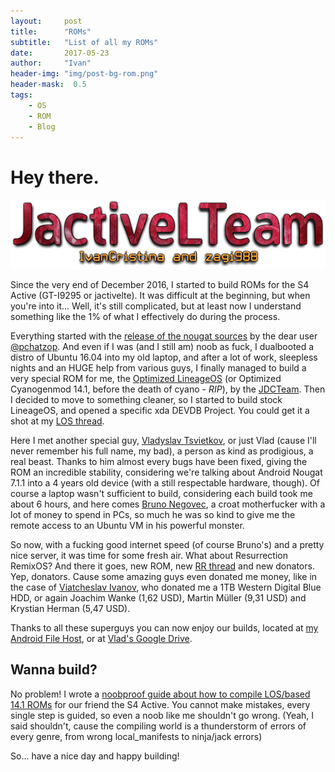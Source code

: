```yaml
---
layout:     post
title:      "ROMs"
subtitle:   "List of all my ROMs"
date:       2017-05-23
author:     "Ivan"
header-img: "img/post-bg-rom.png"
header-mask:  0.5
tags:
    - OS
    - ROM
    - Blog
---
```


# Hey there.

![java-javascript](/img/in-post/Team.png)

Since the very end of December 2016, I started to build ROMs for the S4 Active (GT-I9295 or jactivelte). It was difficult at the beginning, but when you're into it... Well, it's still complicated, but at least now I understand something like the 1% of what I effectively do during the process.

Everything started with the [release of the nougat sources](https://forum.xda-developers.com/showpost.php?p=70261434&postcount=323) by the dear user [@pchatzop](https://forum.xda-developers.com/member.php?u=7008679). And even if I was (and I still am) noob as fuck, I dualbooted a distro of Ubuntu 16.04 into my old laptop, and after a lot of work, sleepless nights and an HUGE help from various guys, I finally managed to build a very special ROM for me, the [Optimized LineageOS](https://forum.xda-developers.com/galaxy-s4/i9505-orig-develop/jdcteam-optimized-cyanogenmod-14-0-t3479888) (or Optimized Cyanogenmod 14.1, before the death of cyano - _RIP_), by the [JDCTeam](https://github.com/JDCTeam).
Then I decided to move to something cleaner, so I started to build stock LineageOS, and opened a specific xda DEVDB Project. You could get it a shot at my [LOS thread](https://forum.xda-developers.com/galaxy-s4-active/development/7-1-1-optimized-cyanogenmod-14-1-t3528753).

Here I met another special guy, [Vladyslav Tsvietkov](https://github.com/tsvietOK), or just Vlad (cause I'll never remember his full name, my bad), a person as kind as prodigious, a real beast. Thanks to him almost every bugs have been fixed, giving the ROM an incredible stability, considering we're talking about Android Nougat 7.1.1 into a 4 years old device (with a still respectable hardware, though).
Of course a laptop wasn't sufficient to build, considering each build took me about 6 hours, and here comes [Bruno Negovec](https://github.com/zagi988), a croat motherfucker with a lot of money to spend in PCs, so much he was so kind to give me the remote access to an Ubuntu VM in his powerful monster.

So now, with a fucking good internet speed (of course Bruno's) and a pretty nice server, it was time for some fresh air. What about Resurrection RemixOS?
And there it goes, new ROM, new [RR thread](https://forum.xda-developers.com/galaxy-s4-active/development/7-1-1-rr-5-8-0-t3541969) and new donators. Yep, donators. Cause some amazing guys even donated me money, like in the case of [Viatcheslav Ivanov](https://github.com/olooikea), who donated me a 1TB Western Digital Blue HDD, or again Joachim Wanke (1,62 USD), Martin Müller (9,31 USD) and Krystian Herman (5,47 USD).

Thanks to all these superguys you can now enjoy our builds, located at [my Android File Host](https://www.androidfilehost.com/?w=files&flid=141424my), or at [Vlad's Google Drive](https://drive.google.com/drive/folders/0Bx-MjaVCl0SsV3R2enJqSkpKVUU).

## Wanna build?

No problem! I wrote a [noobproof guide about how to compile LOS/based 14.1 ROMs](/HowToBuild) for our friend the S4 Active. You cannot make mistakes, every single step is guided, so even a noob like me shouldn't go wrong. (Yeah, I said shouldn't, cause the compiling world is a thunderstorm of errors of every genre, from wrong local_manifests to ninja/jack errors)

So... have a nice day and happy building!
